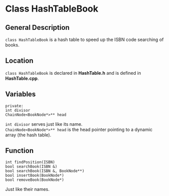 # Class HashTableBook
## General Description
`class HashTableBook` is a hash table to speed up the ISBN code searching of books.
## Location
`class HashTableBook` is declared in **HashTable.h** and is defined in **HashTable.cpp**.  
## Variables
    private:
    int divisor
    ChainNode<BookNode*>** head  
`int divisor` serves just like its name.  
`ChainNode<BookNode*>** head` is the head pointer pointing to a dynamic array (the hash table).  
## Function  
    int findPosition(ISBN)
    bool searchBook(ISBN &)
    bool searchBook(ISBN &, BookNode**)
    bool insertBook(BookNode*)
    bool removeBook(BookNode*)  
Just like their names.